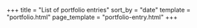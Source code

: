 +++
title = "List of portfolio entries"
sort_by = "date"
template = "portfolio.html"
page_template = "portfolio-entry.html"
+++
